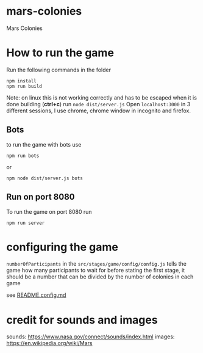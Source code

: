 # mars-colonies
Mars Colonies

# How to run the game
Run the following commands in the folder
```
npm install
npm run build
```
Note: on linux this is not working correctly and has to be escaped when it is done building (**ctrl+c**)
run `node dist/server.js`
Open `localhost:3000` in 3 different sessions, I use chrome, chrome window in incognito and firefox.

## Bots
to run the game with bots use
```
npm run bots
```
or
```
npm node dist/server.js bots
```

## Run on port 8080
To run the game on port 8080 run
```
npm run server
```

# configuring the game
`numberOfParticipants` in the `src/stages/game/config/config.js` tells the game how many participants to wait for before stating the first stage, it should be a number that can be divided by the number of colonies in each game

see [README.config.md](./src/stages/game/config/README.config.md)

# credit for sounds and images
sounds: https://www.nasa.gov/connect/sounds/index.html
images: https://en.wikipedia.org/wiki/Mars
